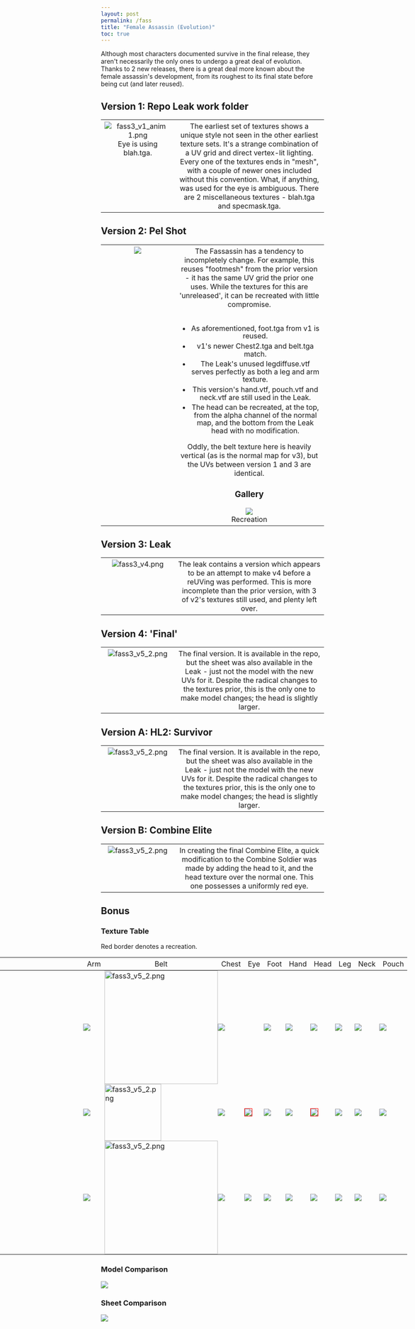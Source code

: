 ```yaml
---
layout: post
permalink: /fass
title: "Female Assassin (Evolution)"
toc: true
---
```

<style>
table li
{
  margin-top:5px;
  line-height:110%;
}
th {
      font-weight: 400;
}
table tr th:first-of-type
{
  width:33%;
  vertical-align:top;
}
img
{
  max-height:500px;
}
.textable
{
  margin-left:-400px;
  min-width:1600px;
}
.textable table td
{
  padding:0px;  
}
.recr img
{
  border: 1px solid red;
}
</style>

Although most characters documented survive in the final release, they aren't necessarily the only ones to undergo a great deal of evolution. Thanks to 2 new releases, there is a great deal more known about the female assassin's development, from its roughest to its final state before being cut (and later reused). 

## Version 1: Repo Leak work folder
<table>  
  <tr>  
    <th>
    <img alt="fass3_v1_anim 1.png"  src="assets/fass3_v1_anim%201.png"><br>Eye is using blah.tga.
    </th>
    <th style="vertical-align:top;">
    The earliest set of textures shows a unique style not seen in the other earliest texture sets. It's a strange combination of a UV grid and direct vertex-lit lighting. Every one of the textures ends in "mesh", with a couple of newer ones included without this convention. What, if anything, was used for the eye is ambiguous. There are 2 miscellaneous textures - blah.tga and specmask.tga. 
    </th>
  </tr>
</table>

## Version 2: Pel Shot
<table>  
  <tr>  
    <th>
    <img  src="assets/pel_assassin.png">
    </th>
    <th> 
    The Fassassin has a tendency to incompletely change. For example, this reuses "footmesh" from the prior version - it has the same UV grid the prior one uses. While the textures for this are 'unreleased', it can be recreated with little compromise.<br><br>
    <ul>  
      <li>As aforementioned, foot.tga from v1 is reused.</li>
      <li>v1's newer Chest2.tga and belt.tga match.</li>
      <li>The Leak's unused legdiffuse.vtf serves perfectly as both a leg and arm texture.</li>
      <li>This version's hand.vtf, pouch.vtf and neck.vtf are still used in the Leak.</li>  
      <li>The head can be recreated, at the top, from the alpha channel of the normal map, and the bottom from the Leak head with no modification.</li>
    </ul>
    Oddly, the belt texture here is heavily vertical (as is the normal map for v3), but the UVs between version 1 and 3 are identical.
    <h3>Gallery</h3>
      <img  src="assets/fass3_v3.png"><br>Recreation
    </th>
  </tr>
</table>

## Version 3: Leak
<table>  
  <tr>  
    <th>
    <img alt="fass3_v4.png"  src="assets/fass3_v4.png">
    </th>
    <th style="vertical-align:top;">
    The leak contains a version which appears to be an attempt to make v4 before a reUVing was performed. This is more incomplete than the prior version, with 3 of v2's textures still used, and plenty left over. 
    </th>
  </tr>
</table>

## Version 4: 'Final'
<table>  
  <tr>  
    <th>
    <img alt="fass3_v5_2.png"  src="assets/fass3_v5_2.png">
    </th>
    <th style="vertical-align:top;">
    The final version. It is available in the repo, but the sheet was also available in the Leak - just not the model with the new UVs for it. Despite the radical changes to the textures prior, this is the only one to make model changes; the head is slightly larger.
    </th>
  </tr>
</table>

## Version A: HL2: Survivor
<table>  
  <tr>  
    <th>
      <img alt="fass3_v5_2.png"  src="assets/fass3_v6_1.png">
    </th>
    <th style="vertical-align:top;">
      The final version. It is available in the repo, but the sheet was also available in the Leak - just not the model with the new UVs for it. Despite the radical changes to the textures prior, this is the only one to make model changes; the head is slightly larger.
    </th>
  </tr>
</table>

## Version B: Combine Elite
<table>  
  <tr>  
    <th>
      <img alt="fass3_v5_2.png"  src="assets/fass_vb.png">
    </th>
    <th style="vertical-align:top;">
      In creating the final Combine Elite, a quick modification to the Combine Soldier was made by adding the head to it, and the head texture over the normal one. This one possesses a uniformly red eye.
    </th>
  </tr>
</table>

## Bonus

### Texture Table

Red border denotes a recreation.

<div class="textable">
<table>
<thead>
<tr class="header">
<th> </th>
<th>Arm</th>
<th>Belt</th>
<th>Chest</th>
<th>Eye</th>
<th>Foot</th>
<th>Hand</th>
<th>Head</th>
<th>Leg</th>
<th>Neck</th>
<th>Pouch</th>
</tr>
</thead>
<tbody>
<tr class="odd">
<td>v1</td>
<td><img src="assets/fass_v1/1_armmesh.png" /></td>
<td><img alt="fass3_v5_2.png" width="256" src="assets/fass_v1/1_beltmesh.png"></td>
<td><img src="assets/fass_v1/1_chestmesh.png" /></td>
<td></td>
<td><img src="assets/fass_v1/1_footmesh.png" /></td>
<td><img src="assets/fass_v1/1_handmesh.png" /></td>
<td><img src="assets/fass_v1/1_headmesh.png" /></td>
<td><img src="assets/fass_v1/1_legmesh.png" /></td>
<td><img src="assets/fass_v1/1_neckmesh.png" /></td>
<td><img src="assets/fass_v1/1_pouchmesh.png" /></td>
</tr>
<tr class="even">
<td>v2</td>
<td><img src="assets/fass_v3/3_legdiffuse.png" /></td>
<td><img alt="fass3_v5_2.png" height="128" src="assets/fass_v1/1_belt.png"></td>
<td><img src="assets/fass_v1/1_chest2.png" /></td>
<td><div class="recr"><img src="assets/fass_v2/2_eye.png" /></div>
<td><img src="assets/fass_v1/1_footmesh.png" /></td>
<td><img src="assets/fass_v3/3_hand.png" /></td>
<td><div class="recr"><img src="assets/fass_v2/2_head.png" /></div>
<td><img src="assets/fass_v3/3_legdiffuse.png" /></td>
<td><img src="assets/fass_v3/3_neck.png" /></td>
<td><img src="assets/fass_v3/3_pouch.png" /></td>
</tr>
<tr class="odd">
<td>v3</td>
<td><img src="assets/fass_v3/3_arm.png" /></td>
<td><img alt="fass3_v5_2.png" width="256" src="assets/fass_v3/3_belt.png"></td>
<td><img src="assets/fass_v3/3_chest2.png" /></td>
<td><img src="assets/fass_v3/3_eye.png" /></td>
<td><img src="assets/fass_v3/3_foot.png" /></td>
<td><img src="assets/fass_v3/3_hand.png" /></td>
<td><img src="assets/fass_v3/3_head.png" /></td>
<td><img src="assets/fass_v3/3_leg.png" /></td>
<td><img src="assets/fass_v3/3_neck.png" /></td>
<td><img src="assets/fass_v3/3_pouch.png" /></td>
</tr>
</tbody>
</table>
</div>

### Model Comparison

![](fass_full_anim.png)

### Sheet Comparison

![](sheet_anim.png)
